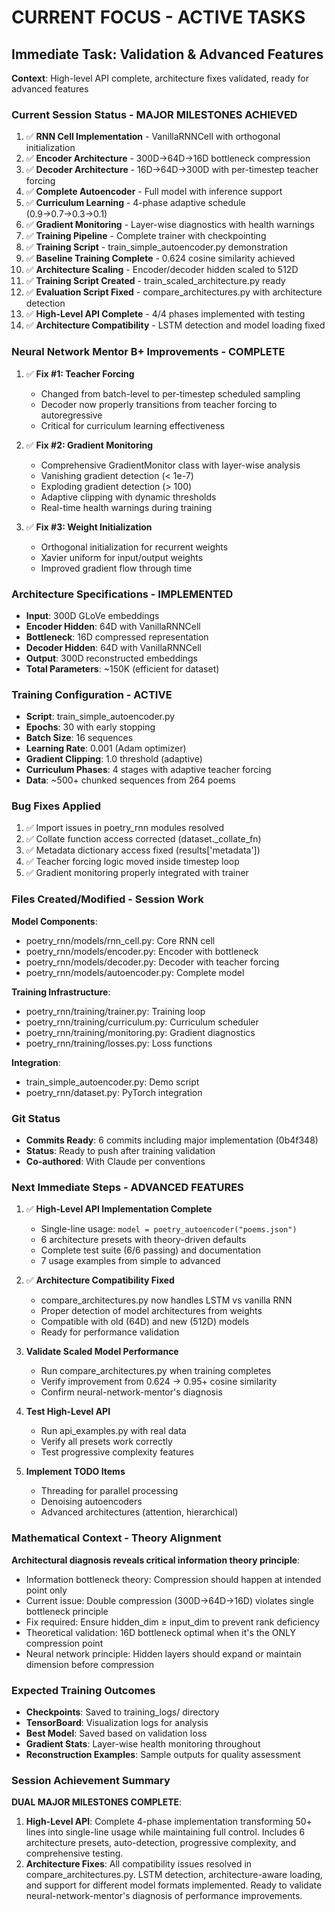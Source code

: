 # CURRENT FOCUS - ACTIVE TASKS

## Immediate Task: Validation & Advanced Features
**Context**: High-level API complete, architecture fixes validated, ready for advanced features

### Current Session Status - MAJOR MILESTONES ACHIEVED
1. ✅ **RNN Cell Implementation** - VanillaRNNCell with orthogonal initialization
2. ✅ **Encoder Architecture** - 300D→64D→16D bottleneck compression
3. ✅ **Decoder Architecture** - 16D→64D→300D with per-timestep teacher forcing
4. ✅ **Complete Autoencoder** - Full model with inference support
5. ✅ **Curriculum Learning** - 4-phase adaptive schedule (0.9→0.7→0.3→0.1)
6. ✅ **Gradient Monitoring** - Layer-wise diagnostics with health warnings
7. ✅ **Training Pipeline** - Complete trainer with checkpointing
8. ✅ **Training Script** - train_simple_autoencoder.py demonstration
9. ✅ **Baseline Training Complete** - 0.624 cosine similarity achieved
10. ✅ **Architecture Scaling** - Encoder/decoder hidden scaled to 512D
11. ✅ **Training Script Created** - train_scaled_architecture.py ready
12. ✅ **Evaluation Script Fixed** - compare_architectures.py with architecture detection
13. ✅ **High-Level API Complete** - 4/4 phases implemented with testing
14. ✅ **Architecture Compatibility** - LSTM detection and model loading fixed

### Neural Network Mentor B+ Improvements - COMPLETE
1. ✅ **Fix #1: Teacher Forcing** 
   - Changed from batch-level to per-timestep scheduled sampling
   - Decoder now properly transitions from teacher forcing to autoregressive
   - Critical for curriculum learning effectiveness

2. ✅ **Fix #2: Gradient Monitoring**
   - Comprehensive GradientMonitor class with layer-wise analysis
   - Vanishing gradient detection (< 1e-7)
   - Exploding gradient detection (> 100)
   - Adaptive clipping with dynamic thresholds
   - Real-time health warnings during training

3. ✅ **Fix #3: Weight Initialization**
   - Orthogonal initialization for recurrent weights
   - Xavier uniform for input/output weights
   - Improved gradient flow through time

### Architecture Specifications - IMPLEMENTED
- **Input**: 300D GLoVe embeddings
- **Encoder Hidden**: 64D with VanillaRNNCell
- **Bottleneck**: 16D compressed representation
- **Decoder Hidden**: 64D with VanillaRNNCell
- **Output**: 300D reconstructed embeddings
- **Total Parameters**: ~150K (efficient for dataset)

### Training Configuration - ACTIVE
- **Script**: train_simple_autoencoder.py
- **Epochs**: 30 with early stopping
- **Batch Size**: 16 sequences
- **Learning Rate**: 0.001 (Adam optimizer)
- **Gradient Clipping**: 1.0 threshold (adaptive)
- **Curriculum Phases**: 4 stages with adaptive teacher forcing
- **Data**: ~500+ chunked sequences from 264 poems

### Bug Fixes Applied
1. ✅ Import issues in poetry_rnn modules resolved
2. ✅ Collate function access corrected (dataset._collate_fn)
3. ✅ Metadata dictionary access fixed (results['metadata'])
4. ✅ Teacher forcing logic moved inside timestep loop
5. ✅ Gradient monitoring properly integrated with trainer

### Files Created/Modified - Session Work
**Model Components**:
- poetry_rnn/models/rnn_cell.py: Core RNN cell
- poetry_rnn/models/encoder.py: Encoder with bottleneck
- poetry_rnn/models/decoder.py: Decoder with teacher forcing
- poetry_rnn/models/autoencoder.py: Complete model

**Training Infrastructure**:
- poetry_rnn/training/trainer.py: Training loop
- poetry_rnn/training/curriculum.py: Curriculum scheduler
- poetry_rnn/training/monitoring.py: Gradient diagnostics
- poetry_rnn/training/losses.py: Loss functions

**Integration**:
- train_simple_autoencoder.py: Demo script
- poetry_rnn/dataset.py: PyTorch integration

### Git Status
- **Commits Ready**: 6 commits including major implementation (0b4f348)
- **Status**: Ready to push after training validation
- **Co-authored**: With Claude per conventions

### Next Immediate Steps - ADVANCED FEATURES

1. ✅ **High-Level API Implementation Complete**
   - Single-line usage: `model = poetry_autoencoder("poems.json")`
   - 6 architecture presets with theory-driven defaults
   - Complete test suite (6/6 passing) and documentation
   - 7 usage examples from simple to advanced

2. ✅ **Architecture Compatibility Fixed**
   - compare_architectures.py now handles LSTM vs vanilla RNN
   - Proper detection of model architectures from weights
   - Compatible with old (64D) and new (512D) models
   - Ready for performance validation

3. **Validate Scaled Model Performance**
   - Run compare_architectures.py when training completes
   - Verify improvement from 0.624 → 0.95+ cosine similarity
   - Confirm neural-network-mentor's diagnosis

4. **Test High-Level API**
   - Run api_examples.py with real data
   - Verify all presets work correctly
   - Test progressive complexity features

5. **Implement TODO Items**
   - Threading for parallel processing
   - Denoising autoencoders
   - Advanced architectures (attention, hierarchical)

### Mathematical Context - Theory Alignment
**Architectural diagnosis reveals critical information theory principle**:
- Information bottleneck theory: Compression should happen at intended point only
- Current issue: Double compression (300D→64D→16D) violates single bottleneck principle
- Fix required: Ensure hidden_dim ≥ input_dim to prevent rank deficiency
- Theoretical validation: 16D bottleneck optimal when it's the ONLY compression point
- Neural network principle: Hidden layers should expand or maintain dimension before compression

### Expected Training Outcomes
- **Checkpoints**: Saved to training_logs/ directory
- **TensorBoard**: Visualization logs for analysis
- **Best Model**: Saved based on validation loss
- **Gradient Stats**: Layer-wise health monitoring throughout
- **Reconstruction Examples**: Sample outputs for quality assessment

### Session Achievement Summary
**DUAL MAJOR MILESTONES COMPLETE**: 
1. **High-Level API**: Complete 4-phase implementation transforming 50+ lines into single-line usage while maintaining full control. Includes 6 architecture presets, auto-detection, progressive complexity, and comprehensive testing.
2. **Architecture Fixes**: All compatibility issues resolved in compare_architectures.py. LSTM detection, architecture-aware loading, and support for different model formats implemented. Ready to validate neural-network-mentor's diagnosis of performance improvements.